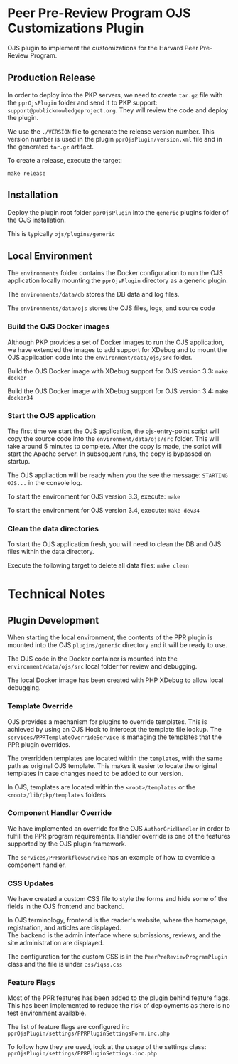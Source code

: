 # Peer Pre-Review Program OJS Customizations Plugin
OJS plugin to implement the customizations for the Harvard Peer Pre-Review Program.

## Production Release
In order to deploy into the PKP servers, we need to create ``tar.gz`` file with the ``pprOjsPlugin`` folder and
send it to PKP support: ``support@publicknowledgeproject.org``. They will review the code and deploy the plugin.

We use the ``./VERSION`` file to generate the release version number.
This version number is used in the plugin ``pprOjsPlugin/version.xml`` file and in the generated ``tar.gz`` artifact.

To create a release, execute the target:
```
make release
```

## Installation
Deploy the plugin root folder ``pprOjsPlugin`` into the ``generic`` plugins folder of the OJS installation.

This is typically ``ojs/plugins/generic``

## Local Environment
The ``environments`` folder contains the Docker configuration to run the OJS application locally mounting the ``pprOjsPlugin`` directory as a generic plugin.

The ``environments/data/db`` stores the DB data and log files.

The ``environments/data/ojs`` stores the OJS files, logs, and source code

### Build the OJS Docker images
Although PKP provides a set of Docker images to run the OJS application, we have extended the images to add support
for XDebug and to mount the OJS application code into the ``environment/data/ojs/src`` folder.

Build the OJS Docker image with XDebug support for OJS version 3.3:
``make docker``

Build the OJS Docker image with XDebug support for OJS version 3.4:
``make docker34``

### Start the OJS application
The first time we start the OJS application, the ojs-entry-point script will copy the source code into the ``environment/data/ojs/src`` folder.
This will take around 5 minutes to complete. After the copy is made, the script will start the Apache server. In subsequent runs, the copy is bypassed on startup.

The OJS appliaction will be ready when you the see the message: ``STARTING OJS...`` in the console log.

To start the environment for OJS version 3.3, execute:
``make``

To start the environment for OJS version 3.4, execute:
``make dev34``

### Clean the data directories
To start the OJS application fresh, you will need to clean the DB and OJS files within the data directory.

Execute the following target to delete all data files:
``make clean``

# Technical Notes
## Plugin Development
When starting the local environment, the contents of the PPR plugin is mounted into the OJS ``plugins/generic`` directory and it will be ready to use.

The OJS code in the Docker container is mounted into the ``environment/data/ojs/src`` local folder for review and debugging.

The local Docker image has been created with PHP XDebug to allow local debugging.

### Template Override
OJS provides a mechanism for plugins to override templates. This is achieved by using an OJS Hook to intercept the template file lookup.
The ``services/PPRTemplateOverrideService`` is managing the templates that the PPR plugin overrides.

The overridden templates are located within the ``templates``, with the same path as original OJS template. This makes it easier to locate the original templates in case changes need to be added to our version.

In OJS, templates are located within the ``<root>/templates`` or the ``<root>/lib/pkp/templates`` folders

### Component Handler Override
We have implemented an override for the OJS ``AuthorGridHandler`` in order to fulfill the PPR program requirements. Handler override is one of the features supported by the OJS plugin framework.

The ``services/PPRWorkflowService`` has an example of how to override a component handler.

### CSS Updates
We have created a custom CSS file to style the forms and hide some of the fields in the OJS frontend and backend.

In OJS terminology, frontend is the reader's website, where the homepage, registration, and articles are displayed.  
The backend is the admin interface where submissions, reviews, and the site administration are displayed.

The configuration for the custom CSS is in the ``PeerPreReviewProgramPlugin`` class and the file is under ``css/iqss.css``

### Feature Flags
Most of the PPR features has been added to the plugin behind feature flags.
This has been implemented to reduce the risk of deployments as there is no test environment available.

The list of feature flags are configured in: ``pprOjsPlugin/settings/PPRPluginSettingsForm.inc.php``

To follow how they are used, look at the usage of the settings class: ``pprOjsPlugin/settings/PPRPluginSettings.inc.php``
